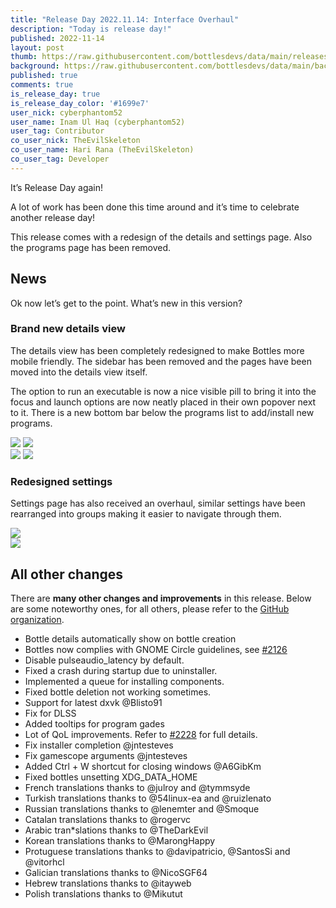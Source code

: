 ```yaml
---
title: "Release Day 2022.11.14: Interface Overhaul"
description: "Today is release day!"
published: 2022-11-14
layout: post
thumb: https://raw.githubusercontent.com/bottlesdevs/data/main/releases/2022.10.14/release-day.png
background: https://raw.githubusercontent.com/bottlesdevs/data/main/backgrounds/2022.10.14.png
published: true
comments: true
is_release_day: true
is_release_day_color: '#1699e7'
user_nick: cyberphantom52
user_name: Inam Ul Haq (cyberphantom52)
user_tag: Contributor
co_user_nick: TheEvilSkeleton
co_user_name: Hari Rana (TheEvilSkeleton)
co_user_tag: Developer
---
```


It’s Release Day again!

A lot of work has been done this time around and it’s time to celebrate another release day!

This release comes with a redesign of the details and settings page. Also the programs page has been removed.

## News
Ok now let’s get to the point. What’s new in this version?

### Brand new details view
The details view has been completely redesigned to make Bottles more mobile friendly. The sidebar has been removed and the pages have been moved into the details view itself.

The option to run an executable is now a nice visible pill to bring it into the focus and launch options are now neatly placed in their own popover next to it. There is a new bottom bar below the programs list to add/install new programs.

<div class="grid-pics">
    <img tooltip="Details View" class="on-light" src="/uploads/details-view-light.png" />
    <img tooltip="Details View" class="on-light" src="/uploads/details-view-launchopts.png" />
</div>

<div class="grid-pics">
    <img tooltip="Details View (dark)" class="on-dark" src="/uploads/details-view-dark.png" />
    <img tooltip="Details View (dark)" class="on-dark" src="/uploads/details-view-dark-launchopts.png" />
</div>

### Redesigned settings
Settings page has also received an overhaul, similar settings have been rearranged into groups making it easier to navigate through them.

<div class="grid-pics">
    <img tooltip="Settings View" class="on-dark" src="/uploads/settings-view-light.png" />
</div>

<div class="grid-pics">
    <img tooltip="Settings View (dark)" class="on-dark" src="/uploads/settings-view-dark.png" />
</div>

## All other changes
There are **many other changes and improvements** in this release. Below are 
some noteworthy ones, for all others, please refer to the 
[GitHub organization](https://github.com/bottlesdevs).

* Bottle details automatically show on bottle creation
* Bottles now complies with GNOME Circle guidelines, see [#2126](https://github.com/bottlesdevs/Bottles/issues/2126)
* Disable pulseaudio_latency by default.
* Fixed a crash during startup due to uninstaller.
* Implemented a queue for installing components.
* Fixed bottle deletion not working sometimes.
* Support for latest dxvk @Blisto91
* Fix for DLSS
* Added tooltips for program gades
* Lot of QoL improvements. Refer to [#2228](https://github.com/bottlesdevs/Bottles/pull/2228) for full details.
* Fix installer completion @jntesteves
* Fix gamescope arguments @jntesteves
* Added Ctrl + W shortcut for closing windows @A6GibKm
* Fixed bottles unsetting XDG_DATA_HOME
* French translations thanks to @julroy and @tymmsyde
* Turkish translations thanks to @54linux-ea and @ruizlenato
* Russian translations thanks to @lenemter and @Smoque
* Catalan translations thanks to @rogervc
* Arabic tran*slations thanks to @TheDarkEvil
* Korean translations thanks to @MarongHappy
* Protuguese translations thanks to @davipatricio, @SantosSi and @vitorhcl
* Galician translations thanks to @NicoSGF64
* Hebrew translations thanks to @itayweb
* Polish translations thanks to @Mikutut